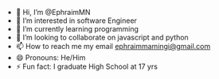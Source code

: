 - 👋 Hi, I’m @EphraimMN
- 👀 I’m interested in software Engineer
- 🌱 I’m currently learning programming
- 💞️ I’m looking to collaborate on javascript and python
- 📫 How to reach me my email ephraimmamingi@gmail.com
- 😄 Pronouns: He/Him
- ⚡ Fun fact: I graduate High School at 17 yrs

<!---
EphraimMN/EphraimMN is a ✨ special ✨ repository because its `README.md` (this file) appears on your GitHub profile.
You can click the Preview link to take a look at your changes.
--->

